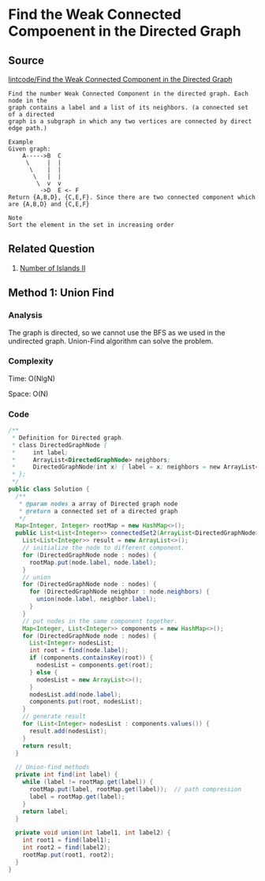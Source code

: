 # Find the Weak Connected Compoenent in the Directed Graph
## Source
[lintcode/Find the Weak Connected Component in the Directed Graph](http://www.lintcode.com/en/problem/find-the-weak-connected-component-in-the-directed-graph/)

```
Find the number Weak Connected Component in the directed graph. Each node in the 
graph contains a label and a list of its neighbors. (a connected set of a directed 
graph is a subgraph in which any two vertices are connected by direct edge path.)

Example
Given graph:
    A----->B  C
     \     |  | 
      \    |  |
       \   |  |
        \  v  v
         ->D  E <- F
Return {A,B,D}, {C,E,F}. Since there are two connected component which are {A,B,D} and {C,E,F}

Note
Sort the element in the set in increasing order
```

## Related Question
1. [Number of Islands II](http://wxx5433.github.io/number-of-islands.html)

## Method 1: Union Find
### Analysis
The graph is directed, so we cannot use the BFS as we used in the undirected graph. Union-Find algorithm can solve the problem. 

### Complexity
Time: O(NlgN)

Space: O(N)

### Code
```java
/**
 * Definition for Directed graph.
 * class DirectedGraphNode {
 *     int label;
 *     ArrayList<DirectedGraphNode> neighbors;
 *     DirectedGraphNode(int x) { label = x; neighbors = new ArrayList<DirectedGraphNode>(); }
 * };
 */
public class Solution {
  /**
   * @param nodes a array of Directed graph node
   * @return a connected set of a directed graph
   */
  Map<Integer, Integer> rootMap = new HashMap<>();
  public List<List<Integer>> connectedSet2(ArrayList<DirectedGraphNode> nodes) {
    List<List<Integer>> result = new ArrayList<>();
    // initialize the node to different component.
    for (DirectedGraphNode node : nodes) {
      rootMap.put(node.label, node.label);
    }
    // union
    for (DirectedGraphNode node : nodes) {
      for (DirectedGraphNode neighbor : node.neighbors) {
        union(node.label, neighbor.label);
      }
    }
    // put nodes in the same component together.
    Map<Integer, List<Integer>> components = new HashMap<>();
    for (DirectedGraphNode node : nodes) {
      List<Integer> nodesList;
      int root = find(node.label);
      if (components.containsKey(root)) {
        nodesList = components.get(root);
      } else {
        nodesList = new ArrayList<>();
      }
      nodesList.add(node.label);
      components.put(root, nodesList);
    }
    // generate result
    for (List<Integer> nodesList : components.values()) {
      result.add(nodesList);
    }
    return result;
  }

  // Union-find methods
  private int find(int label) {
    while (label != rootMap.get(label)) {
      rootMap.put(label, rootMap.get(label));  // path compression
      label = rootMap.get(label);
    }
    return label;
  }

  private void union(int label1, int label2) {
    int root1 = find(label1);
    int root2 = find(label2);
    rootMap.put(root1, root2);
  }
}
```
